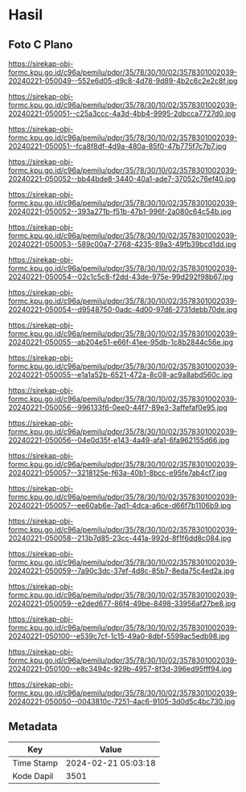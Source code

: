 # Hasil

## Foto C Plano

https://sirekap-obj-formc.kpu.go.id/c96a/pemilu/pdpr/35/78/30/10/02/3578301002039-20240221-050049--552e6d05-d9c8-4d78-9d89-4b2c6c2e2c8f.jpg

https://sirekap-obj-formc.kpu.go.id/c96a/pemilu/pdpr/35/78/30/10/02/3578301002039-20240221-050051--c25a3ccc-4a3d-4bb4-9995-2dbcca7727d0.jpg

https://sirekap-obj-formc.kpu.go.id/c96a/pemilu/pdpr/35/78/30/10/02/3578301002039-20240221-050051--fca8f8df-4d9a-480a-85f0-47b775f7c7b7.jpg

https://sirekap-obj-formc.kpu.go.id/c96a/pemilu/pdpr/35/78/30/10/02/3578301002039-20240221-050052--bb44bde8-3440-40a1-ade7-37052c76ef40.jpg

https://sirekap-obj-formc.kpu.go.id/c96a/pemilu/pdpr/35/78/30/10/02/3578301002039-20240221-050052--393a271b-f51b-47b1-996f-2a080c64c54b.jpg

https://sirekap-obj-formc.kpu.go.id/c96a/pemilu/pdpr/35/78/30/10/02/3578301002039-20240221-050053--589c00a7-2768-4235-89a3-49fb39bcd1dd.jpg

https://sirekap-obj-formc.kpu.go.id/c96a/pemilu/pdpr/35/78/30/10/02/3578301002039-20240221-050054--02c1c5c8-f2dd-43de-975e-99d292f98b67.jpg

https://sirekap-obj-formc.kpu.go.id/c96a/pemilu/pdpr/35/78/30/10/02/3578301002039-20240221-050054--d9548750-0adc-4d00-97d6-2731debb70de.jpg

https://sirekap-obj-formc.kpu.go.id/c96a/pemilu/pdpr/35/78/30/10/02/3578301002039-20240221-050055--ab204e51-e66f-41ee-95db-1c8b2844c56e.jpg

https://sirekap-obj-formc.kpu.go.id/c96a/pemilu/pdpr/35/78/30/10/02/3578301002039-20240221-050055--e1a1a52b-6521-472a-8c08-ac9a8abd560c.jpg

https://sirekap-obj-formc.kpu.go.id/c96a/pemilu/pdpr/35/78/30/10/02/3578301002039-20240221-050056--996133f6-0ee0-44f7-89e3-3affefaf0e95.jpg

https://sirekap-obj-formc.kpu.go.id/c96a/pemilu/pdpr/35/78/30/10/02/3578301002039-20240221-050056--04e0d35f-e143-4a49-afa1-6fa962155d66.jpg

https://sirekap-obj-formc.kpu.go.id/c96a/pemilu/pdpr/35/78/30/10/02/3578301002039-20240221-050057--3218125e-f63a-40b1-8bcc-e95fe7ab4cf7.jpg

https://sirekap-obj-formc.kpu.go.id/c96a/pemilu/pdpr/35/78/30/10/02/3578301002039-20240221-050057--ee60ab6e-7ad1-4dca-a6ce-d66f7b1106b9.jpg

https://sirekap-obj-formc.kpu.go.id/c96a/pemilu/pdpr/35/78/30/10/02/3578301002039-20240221-050058--213b7d85-23cc-441a-992d-8f1f6dd8c084.jpg

https://sirekap-obj-formc.kpu.go.id/c96a/pemilu/pdpr/35/78/30/10/02/3578301002039-20240221-050059--7a90c3dc-37ef-4d8c-85b7-8eda75c4ed2a.jpg

https://sirekap-obj-formc.kpu.go.id/c96a/pemilu/pdpr/35/78/30/10/02/3578301002039-20240221-050059--e2ded677-86f4-49be-8498-33956af27be8.jpg

https://sirekap-obj-formc.kpu.go.id/c96a/pemilu/pdpr/35/78/30/10/02/3578301002039-20240221-050100--e539c7cf-1c15-49a0-8dbf-5599ac5edb98.jpg

https://sirekap-obj-formc.kpu.go.id/c96a/pemilu/pdpr/35/78/30/10/02/3578301002039-20240221-050100--e8c3494c-929b-4957-8f3d-396ed95fff94.jpg

https://sirekap-obj-formc.kpu.go.id/c96a/pemilu/pdpr/35/78/30/10/02/3578301002039-20240221-050050--0043810c-7251-4ac6-9105-3d0d5c4bc730.jpg


## Metadata

| Key        | Value               |
| ---------- | ------------------- |
| Time Stamp | 2024-02-21 05:03:18 |
| Kode Dapil | 3501                |



